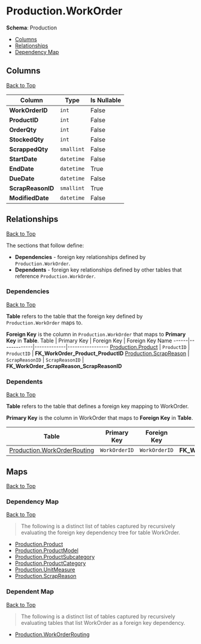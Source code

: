 # Production.WorkOrder

**Schema**: Production
* [Columns](#columns)
* [Relationships](#relationships)
* [Dependency Map](#dependency-map)

## Columns
[Back to Top](#workorder)

Column | Type | Is Nullable
-------|------|------------
**WorkOrderID** | `int` | False
**ProductID** | `int` | False
**OrderQty** | `int` | False
**StockedQty** | `int` | False
**ScrappedQty** | `smallint` | False
**StartDate** | `datetime` | False
**EndDate** | `datetime` | True
**DueDate** | `datetime` | False
**ScrapReasonID** | `smallint` | True
**ModifiedDate** | `datetime` | False

## Relationships
[Back to Top](#workorder)


The sections that follow define:
* **Dependencies** - foreign key relationships defined by `Production.WorkOrder`.
* **Dependents** - foreign key relationships defined by other tables that reference `Production.WorkOrder`.

### Dependencies
[Back to Top](#workorder)


**Table** refers to the table that the foreign key defined by `Production.WorkOrder` maps to.

**Foreign Key** is the column in `Production.WorkOrder` that maps to **Primary Key** in **Table**.
Table | Primary Key | Foreign Key | Foreign Key Name
------|-------------|-------------|-----------------
[Production.Product](./Product.md) | `ProductID` | `ProductID` | **FK_WorkOrder_Product_ProductID**
[Production.ScrapReason](./ScrapReason.md) | `ScrapReasonID` | `ScrapReasonID` | **FK_WorkOrder_ScrapReason_ScrapReasonID**

### Dependents
[Back to Top](#workorder)

**Table** refers to the table that defines a foreign key mapping to WorkOrder.

**Primary Key** is the column in WorkOrder that maps to **Foreign Key** in **Table**.

Table | Primary Key | Foreign Key | Foreign Key Name
------|-------------|-------------|-----------------
[Production.WorkOrderRouting](./WorkOrderRouting.md) | `WorkOrderID` | `WorkOrderID` | **FK_WorkOrderRouting_WorkOrder_WorkOrderID**

## Maps
[Back to Top](#workorder)

### Dependency Map
[Back to Top](#workorder)

> The following is a distinct list of tables captured by recursively evaluating the foreign key dependency tree for table WorkOrder.

* [Production.Product](./Product.md)
* [Production.ProductModel](./ProductModel.md)
* [Production.ProductSubcategory](./ProductSubcategory.md)
* [Production.ProductCategory](./ProductCategory.md)
* [Production.UnitMeasure](./UnitMeasure.md)
* [Production.ScrapReason](./ScrapReason.md)
### Dependent Map
[Back to Top](#workorder)

> The following is a distinct list of tables captured by recursively evaluating tables that list WorkOrder as a foreign key dependency.

* [Production.WorkOrderRouting](./WorkOrderRouting.md)
